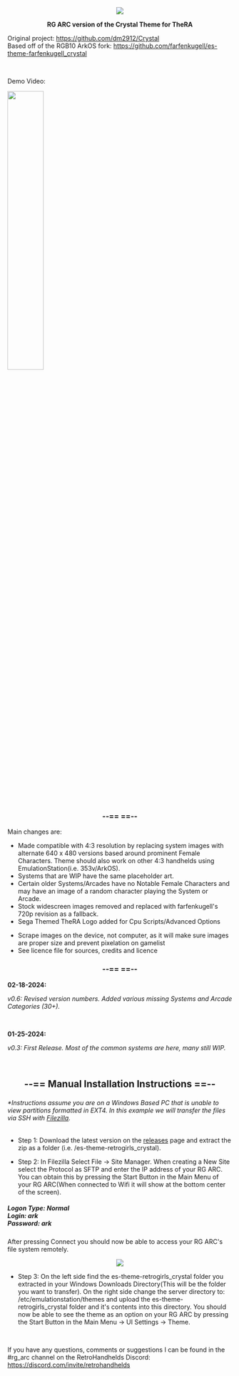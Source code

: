 <p align=center><img src="https://i.imgur.com/OxDiSBk.jpg"></a></p>

**<p align=center>RG ARC version of the Crystal Theme for TheRA</p>**
Original project: https://github.com/dm2912/Crystal<br>
Based off of the RGB10 ArkOS fork: https://github.com/farfenkugell/es-theme-farfenkugell_crystal

<br>
<p>Demo Video:</p>

 [<img src=https://img.youtube.com/vi/sd1je__NzhY/0.jpg width=40%>](https://www.youtube.com/watch?v=sd1je__NzhY)

<br>


### <p align=center>--== ==--</p>

Main changes are: 

- Made compatible with 4:3 resolution by replacing system images with alternate 640 x 480 versions based around prominent Female Characters. Theme should also work on other 4:3 handhelds using EmulationStation(i.e. 353v/ArkOS).
- Systems that are WIP have the same placeholder art.
- Certain older Systems/Arcades have no Notable Female Characters and may have an image of a random character playing the System or Arcade.
- Stock widescreen images removed and replaced with farfenkugell's 720p revision as a fallback. 
- Sega Themed TheRA Logo added for Cpu Scripts/Advanced Options
+ Scrape images on the device, not computer, as it will make sure images are proper size and prevent pixelation on gamelist
+ See licence file for sources, credits and licence

### <p align=center>--== ==--</p>

**02-18-2024:**

*v0.6: Revised version numbers. Added various missing Systems and Arcade Categories (30+).*

<br>

**01-25-2024:**

*v0.3: First Release. Most of the common systems are here, many still WIP.*

<br>

## <p align=center>--== Manual Installation Instructions ==--</p>

###### *Instructions assume you are on a Windows Based PC that is unable to view partitions formatted in EXT4. In this example we will transfer the files via SSH with [Filezilla](https://filezilla-project.org). 

- Step 1: Download the latest version on the [releases](https://github.com/GHROTIC/es-theme-retrogirls_crystal/releases) page and extract the zip as a folder (i.e. /es-theme-retrogirls_crystal).

- Step 2: In Filezilla Select File -> Site Manager. When creating a New Site select the Protocol as SFTP and enter the IP address of your RG ARC. You can obtain this by pressing the Start Button in the Main Menu of your RG ARC(When connected to Wifi it will show at the bottom center of the screen).

##### Logon Type: Normal<br> Login: ark<br> Password: ark

After pressing Connect you should now be able to access your RG ARC's file system remotely.

<p align=center><img src="https://i.imgur.com/F1blbWZ.png"></a></p>

- Step 3: On the left side find the es-theme-retrogirls_crystal folder you extracted in your Windows Downloads Directory(This will be the folder you want to transfer). On the right side change the server directory to: /etc/emulationstation/themes and upload the es-theme-retrogirls_crystal folder and it's contents into this directory. You should now be able to see the theme as an option on your RG ARC by pressing the Start Button in the Main Menu -> UI Settings -> Theme.

<br>

If you have any questions, comments or suggestions I can be found in the #rg_arc channel on the RetroHandhelds Discord: https://discord.com/invite/retrohandhelds
